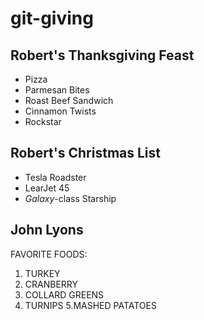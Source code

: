 # git-giving

## Robert's Thanksgiving Feast
- Pizza
- Parmesan Bites
- Roast Beef Sandwich
- Cinnamon Twists
- Rockstar

## Robert's Christmas List
- Tesla Roadster
- LearJet 45
- _Galaxy_-class Starship

## John Lyons

FAVORITE FOODS:

1. TURKEY
2. CRANBERRY
3. COLLARD GREENS
4. TURNIPS 5.MASHED PATATOES
